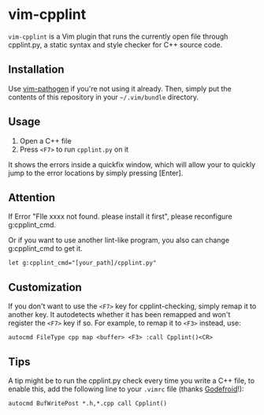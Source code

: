 vim-cpplint
==========
`vim-cpplint` is a Vim plugin that runs the currently open file through
cpplint.py, a static syntax and style checker for C++ source code.


Installation
------------
Use [vim-pathogen](https://github.com/tpope/vim-pathogen) if you're not using
it already. Then, simply put the contents of this repository in your
`~/.vim/bundle` directory.


Usage
-----
1. Open a C++ file
2. Press `<F7>` to run `cpplint.py` on it

It shows the errors inside a quickfix window, which will allow your to quickly
jump to the error locations by simply pressing [Enter].


Attention
---------
If Error "FIle xxxx not found. please install it first", please reconfigure 
g:cpplint_cmd.

Or if you want to use another lint-like program, you also can change g:cpplint_cmd
to get it.

    let g:cpplint_cmd="[your_path]/cpplint.py"

Customization
-------------
If you don't want to use the `<F7>` key for cpplint-checking, simply remap it
to another key. It autodetects whether it has been remapped and won't register
the `<F7>` key if so. For example, to remap it to `<F3>` instead, use:

    autocmd FileType cpp map <buffer> <F3> :call Cpplint()<CR>


Tips
----
A tip might be to run the cpplint.py check every time you write a C++ file, to
enable this, add the following line to your `.vimrc` file (thanks
[Godefroid](http://github.com/gotcha)!):

    autocmd BufWritePost *.h,*.cpp call Cpplint()
